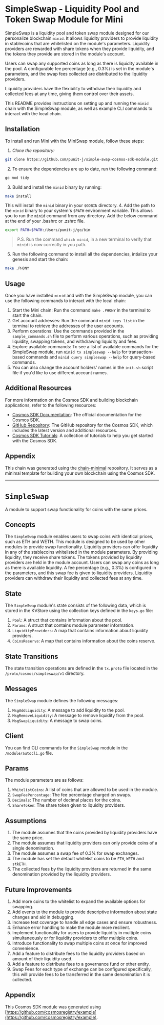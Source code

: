 # SimpleSwap - Liquidity Pool and Token Swap Module for Mini

SimpleSwap is a liquidity pool and token swap module designed for our personalize blockchain `minid`. It allows liquidity providers to provide liquidity in stablecoins that are whitelisted on the module's parameters. Liquidity providers are rewarded with share tokens when they provide liquidity, and the tokens they provide are stored in the module's account.

Users can swap any supported coins as long as there is liquidity available in the pool. A configurable fee percentage (e.g., 0.3%) is set in the module's parameters, and the swap fees collected are distributed to the liquidity providers.

Liquidity providers have the flexibility to withdraw their liquidity and collected fees at any time, giving them control over their assets.

This README provides instructions on setting up and running the `minid` chain with the SimpleSwap module, as well as example CLI commands to interact with the local chain.

## Installation

To install and run Mini with the MiniSwap module, follow these steps:

1. *Clone the repository:*
 ```bash
 git clone https://github.com/punit-j/simple-swap-cosmos-sdk-module.git
 ```
2. To ensure the dependencies are up to date, run the following command:
 ```bash
 go mod tidy
 ```
3. Build and install the `minid` binary by running:
 ```bash
 make install
 ```
 This will install the `minid` binary in your `$GOBIN` directory.
4. Add the path to the `minid` binary to your system's `$PATH` environment variable. This allows you to run the `minid` command from any directory.
Add the below command at the end of your .bashrc or .zshrc file.
 ```bash
 export PATH=$PATH:/Users/punit-j/go/bin
```
> P.S. Run the command `which minid`, in a new terminal to verify that `minid` is now correctly in you path.
5. Run the following command to install all the dependencies, intialize your genesis and start the chain:
 ```bash
 make .PHONY
 ```

## Usage

Once you have installed `minid` and  with the SimpleSwap module, you can use the following commands to interact with the local chain:

1. Start the Mini chain: Run the command `make .PHONY` in the terminal to start the chain.
2. Get account addresses: Run the command `minid keys list` in the terminal to retrieve the addresses of the user accounts.
3. Perform operations: Use the commands provided in the `sample_commands.sh` file to perform various operations, such as providing liquidity, swapping tokens, and withdrawing liquidity and fees.
4. Explore available commands: To see a list of available commands for the SimpleSwap module, run `minid tx simpleswap --help` for transaction-based commands and `minid query simpleswap --help` for query-based commands.
5. You can also change the account holders' names in the `init.sh` script file if you'd like to use different account names.


## Additional Resources
For more information on the Cosmos SDK and building blockchain applications, refer to the following resources:

* [Cosmos SDK Documentation](https://docs.cosmos.network/): The official documentation for the Cosmos SDK.
* [GitHub Repository](https://github.com/cosmos/cosmos-sdk): The GitHub repository for the Cosmos SDK, which includes the latest version and additional resources.
* [Cosmos SDK Tutorials](https://tutorials.cosmos.network/): A collection of tutorials to help you get started with the Cosmos SDK.

## Appendix
This chain was generated using the [chain-minimal](https://github.com/cosmosregistry/chain-minimal) repository. It serves as a minimal template for building your own blockchain using the Cosmos SDK.

---

# `SimpleSwap`

A module to support swap functionality for coins with the same prices.

## Concepts

The `SimpleSwap` module enables users to swap coins with identical prices, such as ETH and WETH. This module is designed to be used by other modules to provide swap functionality. Liquidity providers can offer liquidity in any of the stablecoins whitelisted in the module parameters. By providing liquidity, they receive share tokens. The tokens provided by liquidity providers are held in the module account. Users can swap any coins as long as there is available liquidity. A fee percentage (e.g., 0.3%) is configured in the parameters, and this swap fee is given to liquidity providers. Liquidity providers can withdraw their liquidity and collected fees at any time.

## State

The `SimpleSwap` module's state consists of the following data, which is stored in the KVStore using the collection keys defined in the `keys.go` file:

1. `Pool`: A struct that contains information about the pool.
2. `Params`: A struct that contains module parameter information.
3. `LiquidityProviders`: A map that contains information about liquidity providers.
4. `CoinsReserve`: A map that contains information about the coins reserve.

## State Transitions

The state transition operations are defined in the `tx.proto` file located in the `/proto/cosmos/simpleswap/v1` directory.

## Messages

The `SimpleSwap` module defines the following messages:

1. `MsgAddLiquidity`: A message to add liquidity to the pool.
2. `MsgRemoveLiquidity`: A message to remove liquidity from the pool.
3. `MsgSwapLiquidity`: A message to swap coins.

## Client

You can find CLI commands for the `SimpleSwap` module in the `/module/autocli.go` file.

## Params

The module parameters are as follows:

1. `WhitelistCoins`: A list of coins that are allowed to be used in the module.
2. `SwapFeePercentage`: The fee percentage charged on swaps.
3. `Decimals`: The number of decimal places for the coins.
4. `ShareToken`: The share token given to liquidity providers.

## Assumptions

1. The module assumes that the coins provided by liquidity providers have the same price.
2. The module assumes that liquidity providers can only provide coins of a single denomination.
3. The module assumes a swap fee of 0.3% for swap exchanges.
4. The module has set the default whitelist coins to be `ETH`, `WETH` and `stkETH`.
5. The collected fees by the liquidity providers are returned in the same denomination provided by the liquidity providers.

## Future Improvements

1. Add more coins to the whitelist to expand the available options for swapping.
2. Add events to the module to provide descriptive information about state changes and aid in debugging.
3. Increase test coverage to handle all edge cases and ensure robustness.
4. Enhance error handling to make the module more resilient.
5. Implement functionality for users to provide liquidity in multiple coins simultaneously or for liquidity providers to offer multiple coins.
6. Introduce functionality to swap multiple coins at once for improved convenience.
7. Add a feature to distribute fees to the liquidity providers based on amount of their liquidity used.
8. Add a feature to distribute fees to a governance fund or other entity.
9. Swap Fees for each type of exchange can be configured specifically, this will provide fees to be transferred in the same denomination it is collected.

## Appendix

This Cosmos SDK module was generated using [https://github.com/cosmosregistry/example](https://github.com/cosmosregistry/example).